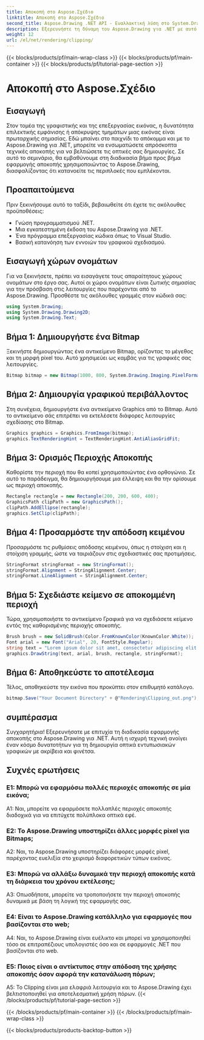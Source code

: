 ```yaml
---
title: Αποκοπή στο Aspose.Σχέδιο
linktitle: Αποκοπή στο Aspose.Σχέδιο
second_title: Aspose.Drawing .NET API - Εναλλακτική λύση στο System.Drawing.Common
description: Εξερευνήστε τη δύναμη του Aspose.Drawing για .NET με αυτό το βήμα προς βήμα σεμινάριο σχετικά με την εφαρμογή αποκοπής για βελτιωμένη σχεδίαση γραφικών.
weight: 12
url: /el/net/rendering/clipping/
---
```


{{< blocks/products/pf/main-wrap-class >}}
{{< blocks/products/pf/main-container >}}
{{< blocks/products/pf/tutorial-page-section >}}

# Αποκοπή στο Aspose.Σχέδιο

## Εισαγωγή

Στον τομέα της γραφιστικής και της επεξεργασίας εικόνας, η δυνατότητα επιλεκτικής εμφάνισης ή απόκρυψης τμημάτων μιας εικόνας είναι πρωταρχικής σημασίας. Εδώ μπαίνει στο παιχνίδι το απόκομμα και με το Aspose.Drawing για .NET, μπορείτε να ενσωματώσετε απρόσκοπτα τεχνικές αποκοπής για να βελτιώσετε τις οπτικές σας δημιουργίες. Σε αυτό το σεμινάριο, θα εμβαθύνουμε στη διαδικασία βήμα προς βήμα εφαρμογής αποκοπής χρησιμοποιώντας το Aspose.Drawing, διασφαλίζοντας ότι κατανοείτε τις περιπλοκές που εμπλέκονται.

## Προαπαιτούμενα

Πριν ξεκινήσουμε αυτό το ταξίδι, βεβαιωθείτε ότι έχετε τις ακόλουθες προϋποθέσεις:

- Γνώση προγραμματισμού .NET.
- Μια εγκατεστημένη έκδοση του Aspose.Drawing για .NET.
- Ένα πρόγραμμα επεξεργασίας κώδικα όπως το Visual Studio.
- Βασική κατανόηση των εννοιών του γραφικού σχεδιασμού.

## Εισαγωγή χώρων ονομάτων

Για να ξεκινήσετε, πρέπει να εισαγάγετε τους απαραίτητους χώρους ονομάτων στο έργο σας. Αυτοί οι χώροι ονομάτων είναι ζωτικής σημασίας για την πρόσβαση στις λειτουργίες που παρέχονται από το Aspose.Drawing. Προσθέστε τις ακόλουθες γραμμές στον κώδικά σας:

```csharp
using System.Drawing;
using System.Drawing.Drawing2D;
using System.Drawing.Text;
```

## Βήμα 1: Δημιουργήστε ένα Bitmap

Ξεκινήστε δημιουργώντας ένα αντικείμενο Bitmap, ορίζοντας το μέγεθος και τη μορφή pixel του. Αυτό χρησιμεύει ως καμβάς για τις γραφικές σας λειτουργίες. 

```csharp
Bitmap bitmap = new Bitmap(1000, 800, System.Drawing.Imaging.PixelFormat.Format32bppPArgb);
```

## Βήμα 2: Δημιουργία γραφικού περιβάλλοντος

Στη συνέχεια, δημιουργήστε ένα αντικείμενο Graphics από το Bitmap. Αυτό το αντικείμενο σάς επιτρέπει να εκτελέσετε διάφορες λειτουργίες σχεδίασης στο Bitmap.

```csharp
Graphics graphics = Graphics.FromImage(bitmap);
graphics.TextRenderingHint = TextRenderingHint.AntiAliasGridFit;
```

## Βήμα 3: Ορισμός Περιοχής Αποκοπής

Καθορίστε την περιοχή που θα κοπεί χρησιμοποιώντας ένα ορθογώνιο. Σε αυτό το παράδειγμα, θα δημιουργήσουμε μια έλλειψη και θα την ορίσουμε ως περιοχή αποκοπής.

```csharp
Rectangle rectangle = new Rectangle(200, 200, 600, 400);
GraphicsPath clipPath = new GraphicsPath();
clipPath.AddEllipse(rectangle);
graphics.SetClip(clipPath);
```

## Βήμα 4: Προσαρμόστε την απόδοση κειμένου

Προσαρμόστε τις ρυθμίσεις απόδοσης κειμένου, όπως η στοίχιση και η στοίχιση γραμμής, ώστε να ταιριάζουν στις σχεδιαστικές σας προτιμήσεις.

```csharp
StringFormat stringFormat = new StringFormat();
stringFormat.Alignment = StringAlignment.Center;
stringFormat.LineAlignment = StringAlignment.Center;
```

## Βήμα 5: Σχεδιάστε κείμενο σε αποκομμένη περιοχή

Τώρα, χρησιμοποιήστε το αντικείμενο Γραφικά για να σχεδιάσετε κείμενο εντός της καθορισμένης περιοχής αποκοπής.

```csharp
Brush brush = new SolidBrush(Color.FromKnownColor(KnownColor.White));
Font arial = new Font("Arial", 20, FontStyle.Regular);
string text = "Lorem ipsum dolor sit amet, consectetur adipiscing elit. ..."; // (Το κείμενο περικόπηκε για συντομία)
graphics.DrawString(text, arial, brush, rectangle, stringFormat);
```

## Βήμα 6: Αποθηκεύστε το αποτέλεσμα

Τέλος, αποθηκεύστε την εικόνα που προκύπτει στον επιθυμητό κατάλογο.

```csharp
bitmap.Save("Your Document Directory" + @"Rendering\Clipping_out.png");
```

## συμπέρασμα

Συγχαρητήρια! Εξερευνήσατε με επιτυχία τη διαδικασία εφαρμογής αποκοπής στο Aspose.Drawing για .NET. Αυτή η ισχυρή τεχνική ανοίγει έναν κόσμο δυνατοτήτων για τη δημιουργία οπτικά εντυπωσιακών γραφικών με ακρίβεια και φινέτσα.

## Συχνές ερωτήσεις

### Ε1: Μπορώ να εφαρμόσω πολλές περιοχές αποκοπής σε μία εικόνα;

A1: Ναι, μπορείτε να εφαρμόσετε πολλαπλές περιοχές αποκοπής διαδοχικά για να επιτύχετε πολύπλοκα οπτικά εφέ.

### Ε2: Το Aspose.Drawing υποστηρίζει άλλες μορφές pixel για Bitmaps;

A2: Ναι, το Aspose.Drawing υποστηρίζει διάφορες μορφές pixel, παρέχοντας ευελιξία στο χειρισμό διαφορετικών τύπων εικόνας.

### Ε3: Μπορώ να αλλάξω δυναμικά την περιοχή αποκοπής κατά τη διάρκεια του χρόνου εκτέλεσης;

A3: Οπωσδήποτε, μπορείτε να τροποποιήσετε την περιοχή αποκοπής δυναμικά με βάση τη λογική της εφαρμογής σας.

### Ε4: Είναι το Aspose.Drawing κατάλληλο για εφαρμογές που βασίζονται στο web;

A4: Ναι, το Aspose.Drawing είναι ευέλικτο και μπορεί να χρησιμοποιηθεί τόσο σε επιτραπέζιους υπολογιστές όσο και σε εφαρμογές .NET που βασίζονται στο web.

### Ε5: Ποιος είναι ο αντίκτυπος στην απόδοση της χρήσης αποκοπής όσον αφορά την κατανάλωση πόρων;

A5: Το Clipping είναι μια ελαφριά λειτουργία και το Aspose.Drawing έχει βελτιστοποιηθεί για αποτελεσματική χρήση πόρων.
{{< /blocks/products/pf/tutorial-page-section >}}

{{< /blocks/products/pf/main-container >}}
{{< /blocks/products/pf/main-wrap-class >}}

{{< blocks/products/products-backtop-button >}}
